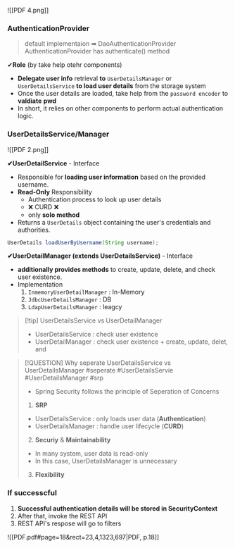 ![[PDF 4.png]]

### AuthenticationProvider
>default implementaion ➡ DaoAuthenticationProvider
>AuthenticationProvider has authenticate() method


✔**Role** (by take help otehr components)
- **Delegate user info** retrieval **to** `UserDetailsManager` or `UserDetailsService` **to load user details** from the storage system
- Once the user details are loaded, take help from the `password encoder` to **valdiate** **pwd**
- In short, it relies on other components to perform actual authentication logic.


### UserDetailsService/Manager
![[PDF 2.png]]

**✔UserDetailService** - Interface
- Responsible for **loading user information** based on the provided username.
- **Read-Only** Responsibility 
	- Authentication process to look up user details 
	- ❌ CURD ❌
	- only **solo method**
- Returns a `UserDetails` object containing the user's credentials and authorities.
```java
UserDetails loadUserByUsername(String username);
```

**✔UserDetailManager (extends UserDetailsService)** - Interface
- **additionally provides methods** to create, update, delete, and check user existence.
- Implementation
	1. `InmemoryUserDetailManager` : In-Memory
	2. `JdbcUserDetailsManager` : DB
	3. `LdapUserDetailsManager` : leagcy 
>[!tip] UserDetailsService vs UserDetailManager
>- UserDetailsService : check user existence 
>- UserDetailManager : check user existence + create, update, delet, and 



>[!QUESTION] Why seperate UserDetailsService vs UserDetailsManager
> #seperate #UserDetailsServie  #UserDetailsManager  #srp
>- Spring Security follows the principle of Seperation of Concerns
>1. **SRP** 
>	- UserDetailsService : only loads user data (**Authentication**)
>	- UserDetailsManager : handle user lifecycle (**CURD**)
>2. **Securiy** & **Maintainability** 
>	- In many system, user data is read-only
>	- In this case, UserDetailsManager is unnecessary
>3. **Flexibility** 



### If successcful 
1. **Successful authentication details will be stored in SecurityContext**
2. After that, invoke the REST API 
3. REST API's respose will go to filters 


![[PDF.pdf#page=18&rect=23,4,1323,697|PDF, p.18]]





